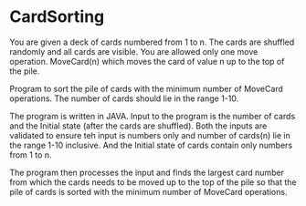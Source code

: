 # CardSorting

You are given a deck of cards numbered from 1 to n. The cards are shuffled randomly and all cards are visible. You are allowed only one move operation. MoveCard(n) which moves the card of value n up to the top of the pile.

Program to sort the pile of cards with the minimum number of MoveCard operations. The number of cards should lie in the range 1-10.

The program is written in JAVA.
Input to the program is the number of cards and the Initial state (after the cards are shuffled).
Both the inputs are validated to ensure teh input is numbers only and number of cards(n) lie in the range 1-10 inclusive. And the Initial state of cards contain only numbers from 1 to n.

The program then processes the input and finds the largest card number from which the cards needs to be moved up to the top of the pile so that the pile of cards is sorted with the minimum number of MoveCard operations.
